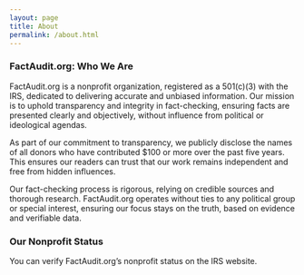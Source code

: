 ```yaml
---
layout: page
title: About
permalink: /about.html
---
```


### FactAudit.org: Who We Are
FactAudit.org is a nonprofit organization, registered as a 501(c)(3) with the IRS, dedicated to delivering accurate and unbiased information. Our mission is to uphold transparency and integrity in fact-checking, ensuring facts are presented clearly and objectively, without influence from political or ideological agendas.

As part of our commitment to transparency, we publicly disclose the names of all donors who have contributed $100 or more over the past five years. This ensures our readers can trust that our work remains independent and free from hidden influences.

Our fact-checking process is rigorous, relying on credible sources and thorough research. FactAudit.org operates without ties to any political group or special interest, ensuring our focus stays on the truth, based on evidence and verifiable data.

### Our Nonprofit Status
You can verify FactAudit.org’s nonprofit status on the IRS website.
